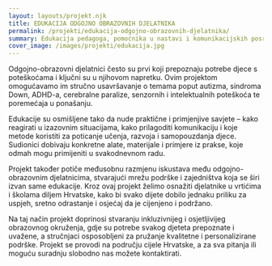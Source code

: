 ```yaml
---
layout: layouts/projekt.njk
title: EDUKACIJA ODGOJNO OBRAZOVNIH DJELATNIKA
permalink: /projekti/edukacija-odgojno-obrazovnih-djelatnika/
summary: Edukacija pedagoga, pomoćnika u nastavi i komunikacijskih posrednika – prepoznavanje i reakcije na poteškoće.
cover_image: /images/projekti/edukacija.jpg
---
```


Odgojno-obrazovni djelatnici često su prvi koji prepoznaju potrebe djece s poteškoćama i ključni su u njihovom napretku. Ovim projektom omogućavamo im stručno usavršavanje o temama poput autizma, sindroma Down, ADHD-a, cerebralne paralize, senzornih i intelektualnih poteškoća te poremećaja u ponašanju.

Edukacije su osmišljene tako da nude praktične i primjenjive savjete – kako reagirati u izazovnim situacijama, kako prilagoditi komunikaciju i koje metode koristiti za poticanje učenja, razvoja i samopouzdanja djece. Sudionici dobivaju konkretne alate, materijale i primjere iz prakse, koje odmah mogu primijeniti u svakodnevnom radu.

Projekt također potiče međusobnu razmjenu iskustava među odgojno-obrazovnim djelatnicima, stvarajući mrežu podrške i zajedništva koja se širi izvan same edukacije. Kroz ovaj projekt želimo osnažiti djelatnike u vrtićima i školama diljem Hrvatske, kako bi svako dijete dobilo jednaku priliku za uspjeh, sretno odrastanje i osjećaj da je cijenjeno i podržano.

Na taj način projekt doprinosi stvaranju inkluzivnijeg i osjetljivijeg obrazovnog okruženja, gdje su potrebe svakog djeteta prepoznate i uvažene, a stručnjaci osposobljeni za pružanje kvalitetne i personalizirane podrške. Projekt se provodi na području cijele Hrvatske, a za sva pitanja ili moguću suradnju slobodno nas možete kontaktirati.


